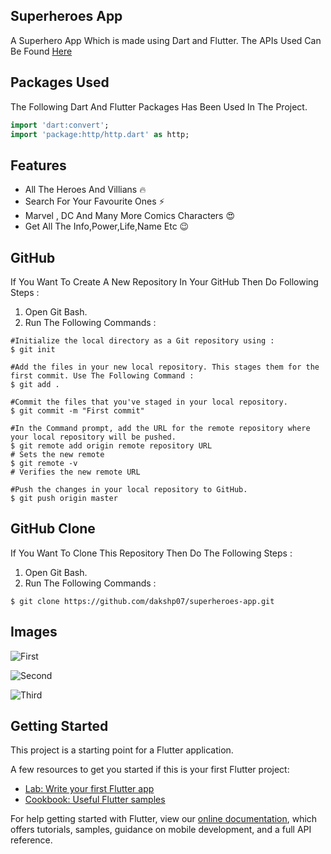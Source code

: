 ## Superheroes App

A Superhero App Which is made using Dart and Flutter.
The APIs Used Can Be Found [Here](https://akabab.github.io/superhero-api/api/) 

## Packages Used 

The Following Dart And Flutter Packages Has Been Used In The Project.
```dart
import 'dart:convert';
import 'package:http/http.dart' as http;
```

## Features

- All The Heroes And Villians 🔥
- Search For Your Favourite Ones ⚡
- Marvel , DC And Many More Comics Characters 😍
- Get All The Info,Power,Life,Name Etc 😉

## GitHub 

If You Want To Create A New Repository In Your GitHub Then Do Following Steps :
1) Open Git Bash.
2) Run The Following Commands :
```git
#Initialize the local directory as a Git repository using :
$ git init

#Add the files in your new local repository. This stages them for the first commit. Use The Following Command :
$ git add .

#Commit the files that you've staged in your local repository.
$ git commit -m "First commit"

#In the Command prompt, add the URL for the remote repository where your local repository will be pushed.
$ git remote add origin remote repository URL
# Sets the new remote
$ git remote -v
# Verifies the new remote URL

#Push the changes in your local repository to GitHub.
$ git push origin master
```

## GitHub  Clone

If You Want To Clone This Repository Then Do The Following Steps :
1) Open Git Bash.
2) Run The Following Commands :
```git
$ git clone https://github.com/dakshp07/superheroes-app.git
```

## Images
![First](images/Screenshot_1601914786.png)

![Second](images/Screenshot_1601915040.png)

![Third](images/Screenshot_1601915456.png)

## Getting Started

This project is a starting point for a Flutter application.

A few resources to get you started if this is your first Flutter project:

- [Lab: Write your first Flutter app](https://flutter.dev/docs/get-started/codelab)
- [Cookbook: Useful Flutter samples](https://flutter.dev/docs/cookbook)

For help getting started with Flutter, view our
[online documentation](https://flutter.dev/docs), which offers tutorials,
samples, guidance on mobile development, and a full API reference.
